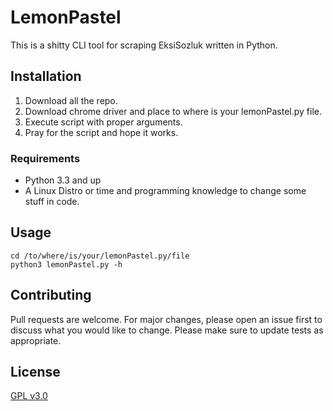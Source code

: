 # LemonPastel 

This is a shitty CLI tool for scraping EksiSozluk written in Python.

## Installation

1. Download all the repo.
2. Download chrome driver and place to where is your lemonPastel.py file.
3. Execute script with proper arguments.
4. Pray for the script and hope it works.

### Requirements
* Python 3.3 and up
* A Linux Distro or time and programming knowledge to change some stuff in code.

## Usage

```
cd /to/where/is/your/lemonPastel.py/file
python3 lemonPastel.py -h
```

## Contributing
Pull requests are welcome. For major changes, please open an issue first to discuss what you would like to change. Please make sure to update tests as appropriate.

## License
[GPL v3.0](https://choosealicense.com/licenses/gpl-3.0/)
